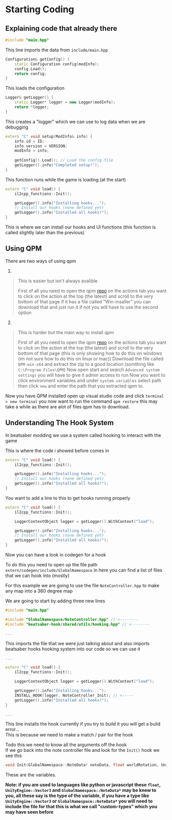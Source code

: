 # Starting Coding

## Explaining code that already there
<a id="explaining"></a>

```cpp
#include "main.hpp"
```
This line imports the data from `include/main.hpp`<br>

```cpp
Configuration& getConfig() {
    static Configuration config(modInfo);
    config.Load();
    return config;
}
```
This loads the configuration<br>

```cpp
Logger& getLogger() {
    static Logger* logger = new Logger(modInfo);
    return *logger;
}
```
This creates a "logger" which we can use to log data when we are debugging<br>

```cpp
extern "C" void setup(ModInfo& info) {
    info.id = ID;
    info.version = VERSION;
    modInfo = info;
	
    getConfig().Load(); // Load the config file
    getLogger().info("Completed setup!");
}
```
This function runs while the game is loading (at the start)<br>

```cpp
extern "C" void load() {
    il2cpp_functions::Init();

    getLogger().info("Installing hooks...");
    // Install our hooks (none defined yet)
    getLogger().info("Installed all hooks!");
}
```
This is where we can install our hooks and UI functions (this function is called slightly later than the previous)<br>

## Using QPM
<a id="qpm"></a>

There are two ways of using qpm

1)
> This is easier but isn't always avalible
> 
> First of all you need to open the qpm [repo](https://github.com/sc2ad/QuestPackageManager/actions) on the actions tab you want to click on the action at the top (the latest) and scroll to the very bottom of that page if it has a file called "Win-insaller" you can download that and just run it if not you will have to use the second option

2)
> This is harder but the main way to install qpm
>
> First of all you need to open the qpm [repo](https://github.com/sc2ad/QuestPackageManager/actions) on the actions tab you want to click on the action at the top (the latest) and scroll to the very bottom of that page (this is only showing how to do this on windows (im not sure how to do this on linux or mac))
> Download the file called `QPM-win-x64` and extract the zip to a good location (somthing like `C:\Program Files\QPM`)
> Now open start and search `Advanced system settings` you will have to give it admin access to run
> Now you want to click environment variables and under `system variables` select path then click `new` and enter the path that you extracted qpm to.

Now you have QPM installed open up visual studio code and click `terminal > new terminal` you now want to run the command `qpm restore` this may take a while as there are alot of files qpm has to download.

## Understanding The Hook System

In beatsaber modding we use a system called hooking to interact with the game

This is where the code i showed before comes in
```cpp
extern "C" void load() {
    il2cpp_functions::Init();

    getLogger().info("Installing hooks...");
    // Install our hooks (none defined yet)
    getLogger().info("Installed all hooks!");
}
```

You want to add a line to this to get hooks running properly

```cpp
extern "C" void load() {
    il2cpp_functions::Init();

    LoggerContextObject logger = getLogger().WithContext("load");

    getLogger().info("Installing hooks...");
    // Install our hooks (none defined yet)
    getLogger().info("Installed all hooks!");
}
```
Now you can have a look in codegen for a hook

To do this you need to open up the file path `extern/codegen/include/GlobalNamespace` in here you can find a list of files that we can hook into (mostly)

For this example we are going to use the file `NoteController.hpp` to make any map into a 360 degree map

We are going to start by adding three new lines


```cpp
#include "main.hpp"

#include "GlobalNamespace/NoteController.hpp" // <--------
#include "beatsaber-hook/shared/utils/hooking.hpp" // <--------

...
```
This imports the file that we were just talking about and also imports beatsaber hooks hooking system into our code so we can use it

```cpp
...

extern "C" void load() {
    il2cpp_functions::Init();

    LoggerContextObject logger = getLogger().WithContext("load");

    getLogger().info("Installing hooks...");
    INSTALL_HOOK(logger, NoteController_Init); // <-----
    getLogger().info("Installed all hooks!");
}

...
```
This line installs the hook currently if you try to build it you will get a build error...<br>
This is because we need to make a match / pair for the hook

Todo this we need to know all the arguments off the hook<br>
If we go back into the note controller file and look for the `Init()` hook we see this

```cpp
void Init(GlobalNamespace::NoteData* noteData, float worldRotation, UnityEngine::Vector3 moveStartPos, UnityEngine::Vector3 moveEndPos, UnityEngine::Vector3 jumpEndPos, float moveDuration, float jumpDuration, float jumpGravity, float endRotation, float uniformScale);
```

These are the variables.

**Note: if you are used to languages like python or javascript these `float`, `UnityEngine::Vector3` and `GlobalNamespace::NoteData*` may be knew to you, all these say is the type of the variable, if you have a type like `UnityEngine::Vector3` or `GlobalNamespace::NoteData*` you will need to include the file for that this is what we call "custom-types" which you may have seen before**

